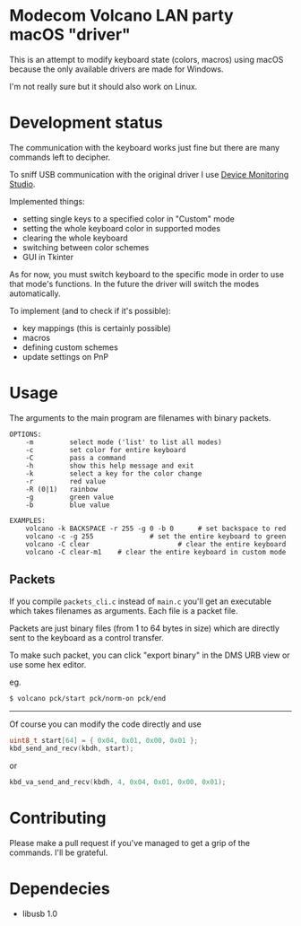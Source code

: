 # Modecom Volcano LAN party macOS "driver"

This is an attempt to modify keyboard state (colors, macros) using macOS because
the only available drivers are made for Windows.

I'm not really sure but it should also work on Linux.

# Development status

The communication with the keyboard works just fine but there are many commands
left to decipher.

To sniff USB communication with the original driver I use [Device Monitoring
Studio](https://www.hhdsoftware.com/device-monitoring-studio).

Implemented things:

* setting single keys to a specified color in "Custom" mode
* setting the whole keyboard color in supported modes
* clearing the whole keyboard
* switching between color schemes
* GUI in Tkinter

As for now, you must switch keyboard to the specific mode in order to use
that mode's functions. In the future the driver will switch the modes
automatically.

To implement (and to check if it's possible):

* key mappings (this is certainly possible)
* macros
* defining custom schemes
* update settings on PnP

# Usage

The arguments to the main program are filenames with binary packets.

```
OPTIONS:
    -m         select mode ('list' to list all modes)
    -c         set color for entire keyboard
    -C         pass a command
    -h         show this help message and exit
    -k         select a key for the color change
    -r         red value
    -R (0|1)   rainbow
    -g         green value
    -b         blue value

EXAMPLES:
    volcano -k BACKSPACE -r 255 -g 0 -b 0      # set backspace to red
    volcano -c -g 255              # set the entire keyboard to green
    volcano -C clear                      # clear the entire keyboard
    volcano -C clear-m1    # clear the entire keyboard in custom mode
```

## Packets

If you compile `packets_cli.c`  instead of `main.c` you'll get an executable which
takes filenames as arguments. Each file is a packet file.

Packets are just binary files (from 1 to 64 bytes in size) which are directly
sent to the keyboard as a control transfer.

To make such packet, you can click "export binary" in the DMS URB view or
use some hex editor.

eg.

```bash
$ volcano pck/start pck/norm-on pck/end
```

---

Of course you can modify the code directly and use

```c
uint8_t start[64] = { 0x04, 0x01, 0x00, 0x01 };
kbd_send_and_recv(kbdh, start);
```

or

```c
kbd_va_send_and_recv(kbdh, 4, 0x04, 0x01, 0x00, 0x01);
```

# Contributing

Please make a pull request if you've managed to get a grip of the commands.
I'll be grateful.

# Dependecies

* libusb 1.0
